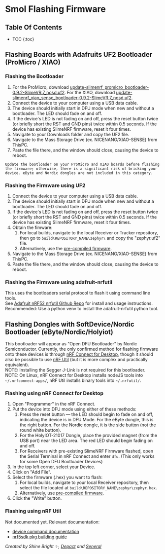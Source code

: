 # Smol Flashing Firmware

## Table Of Contents

* TOC
{:toc}

## Flashing Boards with Adafruits UF2 Bootloader (ProMicro / XIAO)

### Flashing the Bootloader
1. For the ProMicro, download <a href="https://github.com/SlimeVR/Adafruit_nRF52_Bootloader/releases/download/0.9.2-SlimeVR.7/update-slimenrf_promicro_bootloader-0.9.2-SlimeVR.7_nosd.uf2" target="_blank">update-slimenrf_promicro_bootloader-0.9.2-SlimeVR.7_nosd.uf2</a>. For the XIAO, download <a href="https://github.com/SlimeVR/Adafruit_nRF52_Bootloader/releases/download/0.9.2-SlimeVR.7/update-slimenrf_xiao_sense_bootloader-0.9.2-SlimeVR.7_nosd.uf2" target="_blank">update-slimenrf_xiao_sense_bootloader-0.9.2-SlimeVR.7_nosd.uf2</a>.
1. Connect the device to your computer using a USB data cable.
1. The device should initially start in DFU mode when new and without a bootloader. The LED should fade on and off.
1. If the device's LED is not fading on and off, press the reset button twice (or briefly short the RST and GND pins) twice within 0.5 seconds. If the device has existing SlimeNRF firmware, reset it four times.
1. Navigate to your Downloads folder and copy the UF2 file.
1. Navigate to the Mass Storage Drive (ex. NICENANO/XIAO-SENSE) from ThisPC.
1. Paste the file there, and the window should close, causing the device to reboot.

```admonish important
Update the bootloader on your ProMicro and XIAO boards before flashing the firmware; otherwise, there is a significant risk of bricking your device. eByte and Nordic dongles are not included in this category.
```

### Flashing the Firmware using UF2
1. Connect the device to your computer using a USB data cable.
1. The device should initially start in DFU mode when new and without a bootloader. The LED should fade on and off.
1. If the device's LED is not fading on and off, press the reset button twice (or briefly short the RST and GND pins) twice within 0.5 seconds. If the device has existing SlimeNRF firmware, reset it four times.
1. Obtain the fimware:
   1. For local builds, navigate to the local Receiver or Tracker repository, then go to ```build\REPOSITORY_NAME\zephyr\``` and copy the "zephyr.uf2" file.
   1. Alternatively, use the [pre-compiled firmware](./smol-pre-compiled-firmware.md).
1. Navigate to the Mass Storage Drive (ex. NICENANO/XIAO-SENSE) from ThisPC.
1. Paste the file there, and the window should close, causing the device to reboot.

### Flashing the Firmware using adafruit-nrfutil
This uses the bootloaders serial protocol to flash it using command line tools. <br>
See <a href="https://github.com/adafruit/Adafruit_nRF52_nrfutil">Adafruit nRF52 nrfutil Github Repo</a> for install and usage instructions. <br>
Recommended: Use a python venv to install the adafruit-nrfutil python tool.

## Flashing Dongles with SoftDevice/Nordic Bootloader (eByte/Nordic/Holyiot)

This bootloader will appear as "Open DFU Bootloader" by Nordic Semiconductor. Currently, the only confirmed method for flashing firmware onto these devices is through <a href="https://www.nordicsemi.com/Products/Development-tools/nRF-Connect-for-Desktop">nRF Connect for Desktop</a>, though it should also be possible to use <a href="https://www.nordicsemi.com/Products/Development-tools/nRF-Util">nRF Util</a> (but it is more complex and practically equivalent). <br>
NOTE: Installing the Segger J-Link is not required for this bootloader. <br>
NOTE: On Linux, nRF Connect for Desktop installs nodeJS tools into `~/.nrfconnect-apps/`, nRF Util installs binary tools into `~/.nrfutil/`.

### Flashing using nRF Connect for Desktop
1. Open "Programmer" in the nRF Connect.
1. Put the device into DFU mode using either of these methods:
    1. Press the reset button — the LED should begin to fade on and off, indicating the device is in DFU Mode. For the eByte dongle, this is the right button. For the Nordic dongle, it is the side button (not the round white button).
    2. For the HolyIOT-21017 Dongle, place the provided magnet (from the USB port) near the LED area. The red LED should begin fading on and off.
    3. For Receivers with pre-existing SlimeNRF Firmware flashed, open the Serial Terminal in nRF Connect and enter ```dfu```. (This only works for some Open DFU Bootloader Devices)
2. In the top left corner, select your Device.
3. Click on "Add File".
4. Select the firmware (.hex) you want to flash:
    1. For local builds, navigate to your local Receiver repository, then select the file located at ```build\REPOSITORY_NAME\zephyr\zephyr.hex```.
    2. Alternatively, use [pre-compiled firmware](./smol-pre-compiled-firmware.md).
5. Click the "Write" button.

### Flashing using nRF Util
Not documented yet. Relevant documentation:
- <a href="https://docs.nordicsemi.com/bundle/nrfutil/page/nrfutil-device/guides/programming.html">device command documentation</a>
- <a href="https://docs.nordicsemi.com/bundle/nrfutil/page/guides-nrf5sdk/dfu_generating_packages.html">nrf5sdk pkg building guide</a>

*Created by Shine Bright ✨, [Depact](https://github.com/Depact) and [Seneral](https://github.com/Seneral)*
